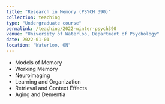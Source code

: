 ```yaml
---
title: "Research in Memory (PSYCH 390)"
collection: teaching
type: "Undergraduate course"
permalink: /teaching/2022-winter-psych390
venue: "University of Waterloo, Department of Psychology"
date: 2022-01-01
location: "Waterloo, ON"
---
```


* Models of Memory
* Working Memory
* Neuroimaging
* Learning and Organization
* Retrieval and Context Effects
* Aging and Dementia